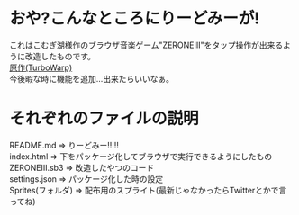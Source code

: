 # おや?こんなところにりーどみーが!
これはこむぎ湖様作のブラウザ音楽ゲーム"ZERONEIII"をタップ操作が出来るように改造したものです。  
[原作(TurboWarp)](https://turbowarp.org/388537072)  
今後暇な時に機能を追加...出来たらいいなぁ。
# それぞれのファイルの説明
README.md => りーどみー!!!!!  
index.html => 下をパッケージ化してブラウザで実行できるようにしたもの  
ZERONEIII.sb3 => 改造したやつのコード  
settings.json => パッケージ化した時の設定  
Sprites(フォルダ) => 配布用のスプライト(最新じゃなかったらTwitterとかで言ってね)
